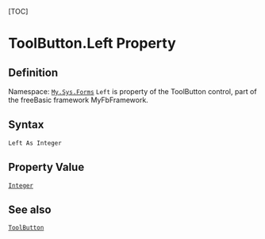 [TOC]
# ToolButton.Left Property

## Definition
Namespace: [`My.Sys.Forms`](My.Sys.Forms.md)
`Left` is property of the ToolButton control, part of the freeBasic framework MyFbFramework.
## Syntax
```freeBasic
Left As Integer
```
## Property Value
[`Integer`]("https://www.freebasic.net/wiki/KeyPgInteger")
## See also
[`ToolButton`](ToolButton.md)
